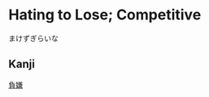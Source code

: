 # Hating to Lose; Competitive
まけずぎらいな

## Kanji
[負](Kanji/kanji-dict/負.md)[嫌](Kanji/kanji-dict/嫌.md)